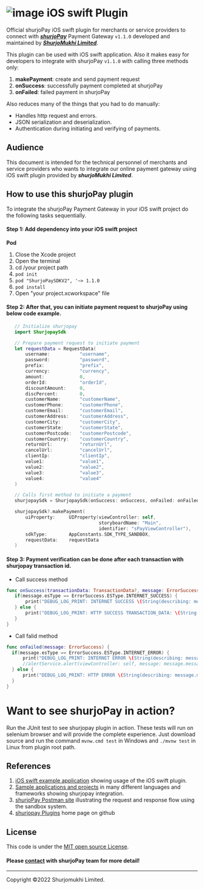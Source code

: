 # ![image](https://user-images.githubusercontent.com/57352037/155895117-523cfb9e-d895-47bf-a962-2bcdda49ad66.png) iOS swift Plugin

Official shurjoPay iOS swift plugin for merchants or service providers to connect with [**_shurjoPay_**](https://shurjopay.com.bd) Payment Gateway ``` v1.1.0 ``` developed and maintained by [_**ShurjoMukhi Limited**_](https://shurjomukhi.com.bd).

This plugin can be used with iOS swift application.
Also it makes easy for developers to integrate with shurjoPay ``` v1.1.0 ``` with calling three methods only:

1. **makePayment**: create and send payment request
1. **onSuccess**: successfully payment completed at shurjoPay
1. **onFailed**: failed payment in shurjoPay

Also reduces many of the things that you had to do manually:

- Handles http request and errors.
- JSON serialization and deserialization.
- Authentication during initiating and verifying of payments.
## Audience
This document is intended for the technical personnel of merchants and service providers who wants to integrate our online payment gateway using iOS swift plugin provided by _**shurjoMukhi Limited**_.
## How to use this shurjoPay plugin
To integrate the shurjoPay Payment Gateway in your iOS swift project do the following tasks sequentially.
#### Step 1: Add dependency into your iOS swift project
**Pod**

1. Close the Xcode project
1. Open the terminal
1. cd /your project path
1. ``` pod init ```
1. ``` pod "ShurjoPaySDKV2", '~> 1.1.0 ```
1. ``` pod install ```
1. Open "your project.xcworkspace" file

#### Step 2: After that, you can initiate payment request to shurjoPay using below code example.
 ```swift
	// Initialize shurjopay
	import ShurjopaySdk

	// Prepare payment request to initiate payment
    let requestData = RequestData(
        username:           "username",
        password:           "password",
        prefix:             "prefix",
        currency:           "currency",
        amount:             0,
        orderId:            "orderId",
        discountAmount:     0,
        discPercent:        0,
        customerName:       "customerName",
        customerPhone:      "customerPhone",
        customerEmail:      "customerEmail",
        customerAddress:    "customerAddress",
        customerCity:       "customerCity",
        customerState:      "customerState",
        customerPostcode:   "customerPostcode",
        customerCountry:    "customerCountry",
        returnUrl:          "returnUrl",
        cancelUrl:          "cancelUrl",
        clientIp:           "clientIp",
        value1:             "value1",
        value2:             "value2",
        value3:             "value3",
        value4:             "value4"
    )

	// Calls first method to initiate a payment
	shurjopaySdk = ShurjopaySdk(onSuccess: onSuccess, onFailed: onFailed)

    shurjopaySdk?.makePayment(
        uiProperty:     UIProperty(viewController: self,
                                   storyboardName: "Main",
                                   identifier: "sPayViewController"),
        sdkType:        AppConstants.SDK_TYPE_SANDBOX,
        requestData:    requestData
    )
 ```

#### Step 3: Payment verification can be done after each transaction with shurjopay transaction id.
- Call success method
 ```swift
func onSuccess(transactionData: TransactionData?, message: ErrorSuccess) {
    if(message.esType == ErrorSuccess.ESType.INTERNET_SUCCESS) {
        print("DEBUG_LOG_PRINT: INTERNET SUCCESS \(String(describing: message.message))")
    } else {
        print("DEBUG_LOG_PRINT: HTTP SUCCESS TRANSACTION_DATA: \(String(describing: transactionData)) \(String(describing: message.message))")
    }
}
 ```

 - Call falid method
  ```swift
func onFailed(message: ErrorSuccess) {
    if(message.esType == ErrorSuccess.ESType.INTERNET_ERROR) {
        print("DEBUG_LOG_PRINT: INTERNET ERROR \(String(describing: message.message))")
        //alertService.alert(viewController: self, message: message.message!)
    } else {
        print("DEBUG_LOG_PRINT: HTTP ERROR \(String(describing: message.message))")
    }
}
  ```

# Want to see shurjoPay in action?
Run the JUnit test to see shurjopay plugin in action. These tests will run on selenium browser and will provide the complete experience. Just download source and run the command ```mvnw.cmd test``` in Windows and ```./mvnw test``` in Linux from plugin root path.
## References
1. [iOS swift example application](https://github.com/shurjopay-plugins/ios-swift-example) showing usage of the iOS swift plugin.
2. [Sample applications and projects](https://github.com/shurjopay-plugins/sp-plugin-usage-examples) in many different languages and frameworks showing shurjopay integration.
3. [shurjoPay Postman site](https://documenter.getpostman.com/view/6335853/U16dS8ig) illustrating the request and response flow using the sandbox system.
4. [shurjopay Plugins](https://github.com/shurjopay-plugins) home page on github
## License
This code is under the [MIT open source License](https://github.com/shurjopay-plugins/sp-plugin-spring/blob/develop/LICENSE).
#### Please [contact](https://shurjopay.com.bd/#contacts) with shurjoPay team for more detail!
<hr>
Copyright ©️2022 Shurjomukhi Limited.
